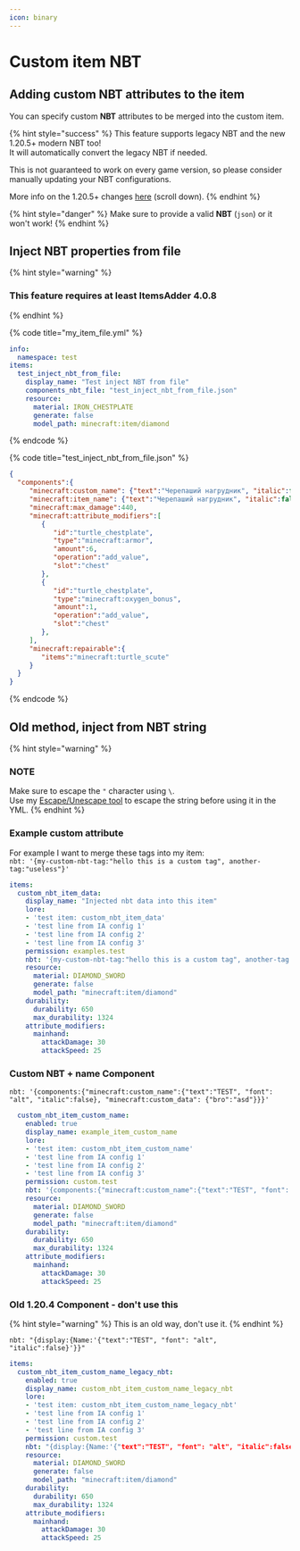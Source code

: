```yaml
---
icon: binary
---
```


# Custom item NBT

## Adding custom NBT attributes to the item

You can specify custom **NBT** attributes to be merged into the custom item.

{% hint style="success" %}
This feature supports legacy NBT and the new 1.20.5+ modern NBT too!\
It will automatically convert the legacy NBT if needed.

This is not guaranteed to work on every game version, so please consider manually updating your NBT configurations.

More info on the 1.20.5+ changes [here](https://www.minecraft.net/en-us/article/minecraft-java-edition-1-20-5) (scroll down).
{% endhint %}

{% hint style="danger" %}
Make sure to provide a valid **NBT** (`json`) or it won't work!
{% endhint %}

## Inject NBT properties from file

{% hint style="warning" %}
### This feature requires at least ItemsAdder 4.0.8
{% endhint %}

{% code title="my_item_file.yml" %}
```yaml
info:
  namespace: test
items:
  test_inject_nbt_from_file:
    display_name: "Test inject NBT from file"
    components_nbt_file: "test_inject_nbt_from_file.json"
    resource:
      material: IRON_CHESTPLATE
      generate: false
      model_path: minecraft:item/diamond
```
{% endcode %}

{% code title="test_inject_nbt_from_file.json" %}
```json
{
  "components":{
     "minecraft:custom_name": {"text":"Черепаший нагрудник", "italic":false},
     "minecraft:item_name": {"text":"Черепаший нагрудник", "italic":false},
     "minecraft:max_damage":440,
     "minecraft:attribute_modifiers":[
        {
           "id":"turtle_chestplate",
           "type":"minecraft:armor",
           "amount":6,
           "operation":"add_value",
           "slot":"chest"
        },
        {
           "id":"turtle_chestplate",
           "type":"minecraft:oxygen_bonus",
           "amount":1,
           "operation":"add_value",
           "slot":"chest"
        },
     ],
     "minecraft:repairable":{
        "items":"minecraft:turtle_scute"
     }
  }
}
```
{% endcode %}

## Old method, inject from NBT string

{% hint style="warning" %}
### NOTE

Make sure to escape the `"` character using `\`.\
Use my [Escape/Unescape tool](https://escape-mc-components.lonedev.workers.dev/) to escape the string before using it in the YML.
{% endhint %}

### Example custom attribute

For example I want to merge these tags into my item:\
`nbt: '{my-custom-nbt-tag:"hello this is a custom tag", another-tag:"useless"}'`

```yaml
items:
  custom_nbt_item_data:
    display_name: "Injected nbt data into this item"
    lore:
    - 'test item: custom_nbt_item_data'
    - 'test line from IA config 1'
    - 'test line from IA config 2'
    - 'test line from IA config 3'
    permission: examples.test
    nbt: '{my-custom-nbt-tag:"hello this is a custom tag", another-tag:"useless"}'
    resource:
      material: DIAMOND_SWORD
      generate: false
      model_path: "minecraft:item/diamond"
    durability:
      durability: 650
      max_durability: 1324
    attribute_modifiers:
      mainhand:
        attackDamage: 30
        attackSpeed: 25
```

### Custom NBT + name Component

`nbt: '{components:{"minecraft:custom_name":{"text":"TEST", "font": "alt", "italic":false}, "minecraft:custom_data": {"bro":"asd"}}}'`

```yaml
  custom_nbt_item_custom_name:
    enabled: true
    display_name: example_item_custom_name
    lore:
    - 'test item: custom_nbt_item_custom_name'
    - 'test line from IA config 1'
    - 'test line from IA config 2'
    - 'test line from IA config 3'
    permission: custom.test
    nbt: '{components:{"minecraft:custom_name":{"text":"TEST", "font": "alt", "italic":false}, "minecraft:custom_data": {"bro":"asd"}}}'
    resource:
      material: DIAMOND_SWORD
      generate: false
      model_path: "minecraft:item/diamond"
    durability:
      durability: 650
      max_durability: 1324
    attribute_modifiers:
      mainhand:
        attackDamage: 30
        attackSpeed: 25
```

### Old 1.20.4 Component - don't use this

{% hint style="warning" %}
This is an old way, don't use it.
{% endhint %}

`nbt: "{display:{Name:'{"text":"TEST", "font": "alt", "italic":false}'}}"`

```yml
items:
  custom_nbt_item_custom_name_legacy_nbt:
    enabled: true
    display_name: custom_nbt_item_custom_name_legacy_nbt
    lore:
    - 'test item: custom_nbt_item_custom_name_legacy_nbt'
    - 'test line from IA config 1'
    - 'test line from IA config 2'
    - 'test line from IA config 3'
    permission: custom.test
    nbt: "{display:{Name:'{"text":"TEST", "font": "alt", "italic":false}'}}"
    resource:
      material: DIAMOND_SWORD
      generate: false
      model_path: "minecraft:item/diamond"
    durability:
      durability: 650
      max_durability: 1324
    attribute_modifiers:
      mainhand:
        attackDamage: 30
        attackSpeed: 25
```

